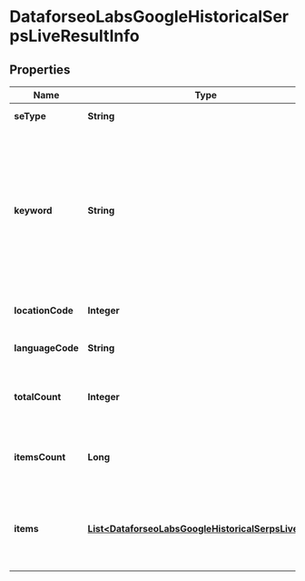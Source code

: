 

# DataforseoLabsGoogleHistoricalSerpsLiveResultInfo


## Properties

| Name | Type | Description | Notes |
|------------ | ------------- | ------------- | -------------|
|**seType** | **String** | search engine type |  [optional] |
|**keyword** | **String** | keyword received in a POST array the keyword is returned with decoded %## (plus symbol ‘+’ will be decoded to a space character) |  [optional] |
|**locationCode** | **Integer** | location code in a POST array |  [optional] |
|**languageCode** | **String** | language code in a POST array |  [optional] |
|**totalCount** | **Integer** | the number of results returned in the items array |  [optional] |
|**itemsCount** | **Long** | the number of results returned in the items array |  [optional] |
|**items** | [**List&lt;DataforseoLabsGoogleHistoricalSerpsLiveItem&gt;**](DataforseoLabsGoogleHistoricalSerpsLiveItem.md) | additional items present in the element if there are none, equals null |  [optional] |



